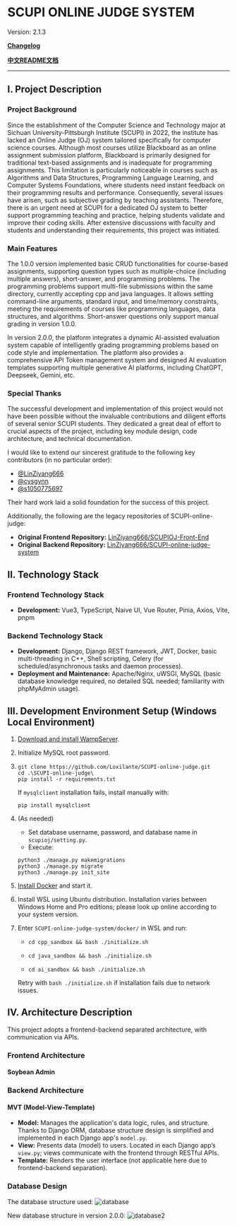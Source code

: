 # SCUPI ONLINE JUDGE SYSTEM

Version: 2.1.3

**[Changelog](./CHANGELOG.md)**

**[中文README文档](./README.zh-CN.md)**

---

## I. Project Description

### Project Background

Since the establishment of the Computer Science and Technology major at Sichuan University-Pittsburgh Institute (SCUPI) in 2022, the institute has lacked an Online Judge (OJ) system tailored specifically for computer science courses. Although most courses utilize Blackboard as an online assignment submission platform, Blackboard is primarily designed for traditional text-based assignments and is inadequate for programming assignments. This limitation is particularly noticeable in courses such as Algorithms and Data Structures, Programming Language Learning, and Computer Systems Foundations, where students need instant feedback on their programming results and performance. Consequently, several issues have arisen, such as subjective grading by teaching assistants. Therefore, there is an urgent need at SCUPI for a dedicated OJ system to better support programming teaching and practice, helping students validate and improve their coding skills. After extensive discussions with faculty and students and understanding their requirements, this project was initiated.

### Main Features

The 1.0.0 version implemented basic CRUD functionalities for course-based assignments, supporting question types such as multiple-choice (including multiple answers), short-answer, and programming problems. The programming problems support multi-file submissions within the same directory, currently accepting cpp and java languages. It allows setting command-line arguments, standard input, and time/memory constraints, meeting the requirements of courses like programming languages, data structures, and algorithms. Short-answer questions only support manual grading in version 1.0.0.

In version 2.0.0, the platform integrates a dynamic AI-assisted evaluation system capable of intelligently grading programming problems based on code style and implementation. The platform also provides a comprehensive API Token management system and designed AI evaluation templates supporting multiple generative AI platforms, including ChatGPT, Deepseek, Gemini, etc.

### Special  Thanks

The successful development and implementation of this project would not have been possible without the invaluable contributions and diligent efforts of several senior SCUPI students. They dedicated a great deal of effort to crucial aspects of the project, including key module design, code architecture, and technical documentation.

I would like to extend our sincerest gratitude to the following key contributors (in no particular order):

- [@LinZiyang666](https://github.com/LinZiyang666)
- [@cysgynn](https://github.com/cysgynn)
- [@s1050775697](https://github.com/s1050775697)

Their hard work laid a solid foundation for the success of this project.

Additionally, the following are the legacy repositories of SCUPI-online-judge:

- **Original Frontend Repository:** [LinZiyang666/SCUPIOJ-Front-End](https://github.com/LinZiyang666/SCUPIOJ-Front-End)
- **Original Backend Repository:** [LinZiyang666/SCUPI-online-judge-system](https://github.com/LinZiyang666/SCUPI-online-judge-system)

## II. Technology Stack

### Frontend Technology Stack

- **Development:** Vue3, TypeScript, Naive UI, Vue Router, Pinia, Axios, Vite, pnpm

### Backend  Technology Stack

- **Development:** Django, Django REST framework, JWT, Docker, basic multi-threading in C++, Shell scripting, Celery (for scheduled/asynchronous tasks and daemon processes).
- **Deployment and Maintenance:** Apache/Nginx, uWSGI, MySQL (basic database knowledge required, no detailed SQL needed; familiarity with phpMyAdmin usage).

## III. Development Environment Setup (Windows Local Environment)

1. [Download and install WampServer](https://www.wampserver.com/en/).

2. Initialize MySQL root password.

3. ```
   git clone https://github.com/Loxilante/SCUPI-online-judge.git
   cd .\SCUPI-online-judge\
   pip install -r requirements.txt
   ```

   If `mysqlclient` installation fails, install manually with:

   ```
   pip install mysqlclient
   ```

4. (As needed)

   - Set database username, password, and database name in `scupioj/setting.py`.
   - Execute:

   ```
   python3 ./manage.py makemigrations
   python3 ./manage.py migrate
   python3 ./manage.py init_site
   ```

5. [Install Docker](https://www.docker.com/products/docker-desktop/) and start it.

6. Install WSL using Ubuntu distribution. Installation varies between Windows Home and Pro editions; please look up online according to your system version.

7. Enter `SCUPI-online-judge-system/docker/` in WSL and run:

   - ```
     cd cpp_sandbox && bash ./initialize.sh
     ```

   - ```
     cd java_sandbox && bash ./initialize.sh
     ```
     
   - ```
     cd ai_sandbox && bash ./initialize.sh
     ```

   Retry with `bash ./initialize.sh` if installation fails due to network issues.

## IV. Architecture Description

This project adopts a frontend-backend separated architecture, with communication via APIs.

### Frontend Architecture

#### Soybean Admin

### Backend Architecture

#### MVT (Model-View-Template)

- **Model:** Manages the application's data logic, rules, and structure. Thanks to Django ORM, database structure design is simplified and implemented in each Django app's `model.py`.
- **View:** Presents data (model) to users. Located in each Django app’s `view.py`; views communicate with the frontend through RESTful APIs.
- **Template:** Renders the user interface (not applicable here due to frontend-backend separation).

### Database Design

The database structure used: ![database](./backend/media/images/database.png)

New database structure in version 2.0.0: ![database2](./backend/media/images/database2.png)